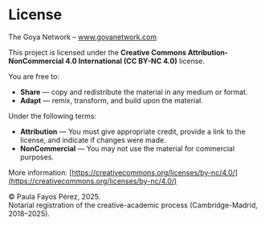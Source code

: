 # License

The Goya Network – www.goyanetwork.com

This project is licensed under the **Creative Commons Attribution-NonCommercial 4.0 International (CC BY-NC 4.0)** license.

You are free to:
- **Share** — copy and redistribute the material in any medium or format.
- **Adapt** — remix, transform, and build upon the material.

Under the following terms:
- **Attribution** — You must give appropriate credit, provide a link to the license, and indicate if changes were made.
- **NonCommercial** — You may not use the material for commercial purposes.

More information: [https://creativecommons.org/licenses/by-nc/4.0/](https://creativecommons.org/licenses/by-nc/4.0/)

© Paula Fayos Pérez, 2025.  
Notarial registration of the creative-academic process (Cambridge-Madrid, 2018–2025).
